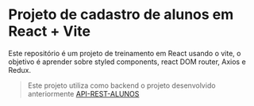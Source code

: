 # Projeto de cadastro de alunos em React + Vite

Este repositório é um projeto de treinamento em React usando o vite, o objetivo é aprender sobre styled components, react DOM router, Axios e Redux.

> Este projeto utiliza como backend o projeto desenvolvido anteriormente [API-REST-ALUNOS](https://github.com/Wemerson-ferr/API-REST-ALUNOS)
